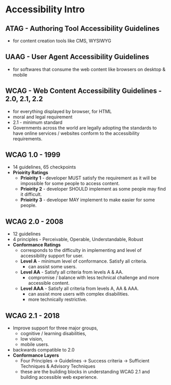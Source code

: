 # Accessibility Intro

## ATAG - Authoring Tool Accessibility Guidelines
- for content creation tools like CMS, WYSIWYG

## UAAG - User Agent Accessibility Guidelines
- for softwares that consume the web content like browsers on desktop & mobile

## WCAG - Web Content Accessibility Guidelines - 2.0, 2.1, 2.2
- for everything displayed by browser, for HTML
- moral and legal requirement
- 2.1 - minimum standard
- Governments across the world are legally adopting the standards to have online services / websites conform to the accessibility requirements.

## WCAG 1.0 - 1999
- 14 guidelines, 65 checkpoints
- **Prioirity Ratings**
  - **Prioirity 1** - developer MUST satisfy the requirement as it will be impossible for some people to access content.
  - **Prioirity 2** - developer SHOULD implement as some people may find it difficult.
  - **Prioirity 3** - developer MAY implement to make easier for some people.

## WCAG 2.0 - 2008
- 12 guidelines
- 4 principles - Perceivable, Operable, Understandable, Robust
- **Conformance Ratings**
  - corresponds to the difficulty in implementing and level of accessibility support for user.
  - **Level A** - minimum level of conformance. Satisfy all criteria.
    - can assist some users.
  - **Level AA** - Satisfy all criteria from levels A & AA.
    - compromise / balance with less technical challenge and more accessible content.
  - **Level AAA** - Satisfy all criteria from levels A, AA & AAA.
    - can assist more users with complex disabilities.
    - more technically restrictive.

## WCAG 2.1 - 2018
- Improve support for three major groups,
  - cognitive / learning disabilities,
  - low vision,
  - mobile users.
- backwards compatible to 2.0
- **Conformance Layers**
  - Four Principles -> Guidelines -> Success criteria -> Sufficient Techniques & Advisory Techniques
  - these are the building blocks in understanding WCAG 2.1 and building accessible web experience.
